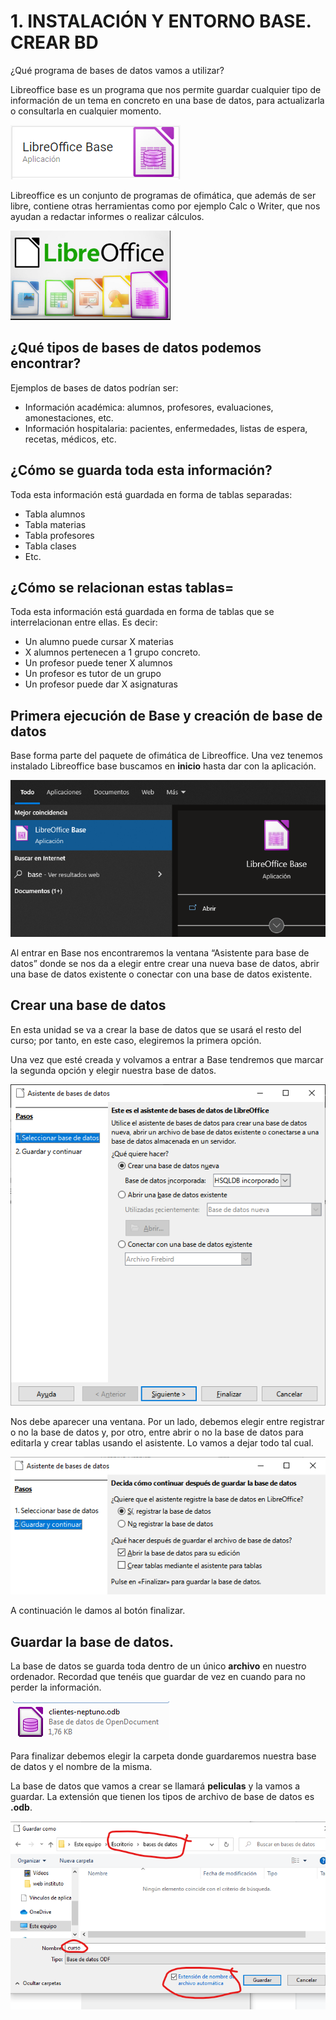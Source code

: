 # 1. INSTALACIÓN Y ENTORNO BASE. CREAR BD

¿Qué programa de bases de datos vamos a utilizar?

Libreoffice base es un programa que nos permite guardar cualquier tipo de información de un tema en concreto en una base de datos, para actualizarla o consultarla en cualquier momento.

![](media/image1.png)

Libreoffice es un conjunto de programas de ofimática, que además de ser libre, contiene otras herramientas como por ejemplo Calc o Writer, que nos ayudan a redactar informes o realizar cálculos.

![](media/image2.png)

## ¿Qué tipos de bases de datos podemos encontrar?

Ejemplos de bases de datos podrían ser:

- Información académica: alumnos, profesores, evaluaciones, amonestaciones, etc.
- Información hospitalaria: pacientes, enfermedades, listas de espera, recetas, médicos, etc.

## ¿Cómo se guarda toda esta información?

Toda esta información está guardada en forma de tablas separadas:

- Tabla alumnos
- Tabla materias
- Tabla profesores
- Tabla clases
- Etc.

## ¿Cómo se relacionan estas tablas= 

Toda esta información está guardada en forma de tablas que se interrelacionan entre ellas. Es decir:

- Un alumno puede cursar X materias
- X alumnos pertenecen a 1 grupo concreto.
- Un profesor puede tener X alumnos
- Un profesor es tutor de un grupo
- Un profesor puede dar X asignaturas

## Primera ejecución de Base y creación de base de datos 

Base forma parte del paquete de ofimática de Libreoffice. Una vez tenemos instalado Libreoffice base buscamos en **inicio** hasta dar con la aplicación.

![](media/image3.png)

Al entrar en Base nos encontraremos la ventana “Asistente para base de datos” donde se nos da a elegir entre crear una nueva base de datos, abrir una base de datos existente o conectar con una base de datos existente. 

## Crear una base de datos

En esta unidad se va a crear la base de datos que se usará el resto del curso; por tanto, en este caso, elegiremos la primera opción.

Una vez que esté creada y volvamos a entrar a Base tendremos que marcar la segunda opción y elegir nuestra base de datos. 

![](media/image4.png)

Nos debe aparecer una ventana. Por un lado, debemos elegir entre registrar o no la base de datos y, por otro, entre abrir o no la base de datos para editarla y crear tablas usando el asistente. Lo vamos a dejar todo tal cual.

![](media/image5.png)

A continuación le damos al botón finalizar.

## Guardar la base de datos.

La base de datos se guarda toda dentro de un único **archivo** en nuestro ordenador. Recordad que tenéis que guardar de vez en cuando para no perder la información.

![](media/image6.png)

Para finalizar debemos elegir la carpeta donde guardaremos nuestra base de datos y el nombre de la misma.

La base de datos que vamos a crear se llamará **peliculas** y la vamos a guardar. La extensión que tienen los tipos de archivo de base de datos es **.odb**.

![](media/image7.png)
